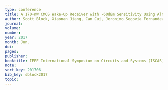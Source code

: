 ```yaml
---
type: conference
title: A 170-nW CMOS Wake-Up Receiver with -60dBm Sensitivity Using AlN High-Q Piezoelectric Resonators
author: Scott Block, Xiaonan Jiang, Can Cui, Jeronimo Segovia Fernandez, Rajeevan Amirtharajah, David Horsley, Hooman Rashtian, Xiaoguang Liu
journal:
volume:
number:
year: 2017
month: Jun.
doi:
pages:
publisher:
booktitle: IEEE International Symposium on Circuits and Systems (ISCAS)
note:
sort_key: 201706
bib_key: sblock2017
topic:
---
```


